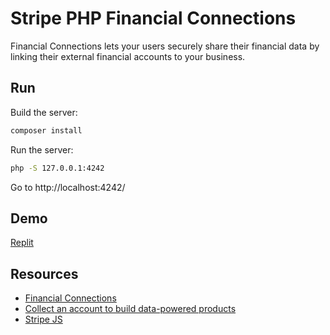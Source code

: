 # Stripe PHP Financial Connections

Financial Connections lets your users securely share their financial data by linking their external financial accounts to your business.

## Run

Build the server:

```sh
composer install
```

Run the server:

```sh
php -S 127.0.0.1:4242
```

Go to http://localhost:4242/

## Demo

[Replit](https://replit.com/@remarkablemark/Stripe-PHP-Financial-Connections)

## Resources

- [Financial Connections](https://stripe.com/financial-connections)
- [Collect an account to build data-powered products](https://stripe.com/docs/financial-connections/other-data-powered-products)
- [Stripe JS](https://stripe.com/docs/js/financial_connections)
